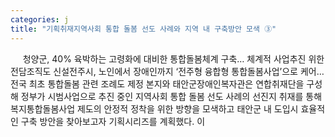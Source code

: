 ```yaml
---
categories: j
title: "기획취재지역사회 통합 돌봄 선도 사례와 지역 내 구축방안 모색 ③"
---
```

&nbsp;&nbsp;&nbsp;&nbsp; 청양군, 40% 육박하는 고령화에 대비한 통합돌봄체계 구축&hellip; 체계적 사업추진 위한 전담조직도 신설전주시, 노인에서 장애인까지 ‘전주형 융합형 통합돌봄사업’으로 케어&hellip; 전국 최초 통합돌봄 관련 조례도 제정 본지와 태안군장애인복자관은 연합취재단을 구성해 정부가 시범사업으로 추진 중인 지역사회 통합 돌봄 선도 사례의 선진지 취재를 통해 복지통합돌봄사업 제도의 안정적 정착을 위한 방향을 모색하고 태안군 내 도입시 효율적인 구축 방안을 찾아보고자 기획시리즈를 계획했다. 이